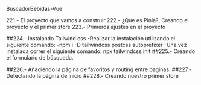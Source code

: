 BuscadorBebidas-Vue

221.- El proyecto que vamos a construir
222.- ¿Que es Pinia?, Creando el proyecto y el primer store
223.- Primeros ajustes en el proyecto

##224.- Instalando Tailwind css
-Realizar la instalación utilizando el siguiente comando:
-npm i -D tailwindcss postcss autoprefixer
-Una vez instalada correr el siguiente comando:
npx tailwindcss init
##225.- Creando el formulario de búsqueda.

##226.- Añadiendo la página de favoritos y routing entre paginas.
##227.- Detectando la página de inicio
##228.- Creando nuestro primer store
